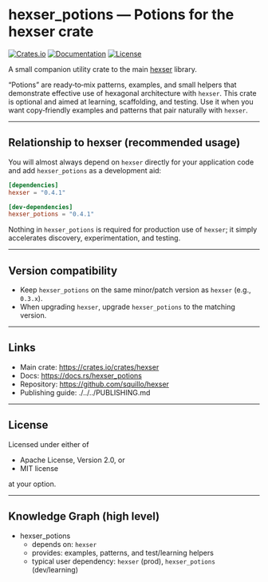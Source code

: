 # hexser_potions — Potions for the hexser crate

[![Crates.io](https://img.shields.io/crates/v/hexser_potions.svg)](https://crates.io/crates/hexser_potions)
[![Documentation](https://docs.rs/hexser_potions/badge.svg)](https://docs.rs/hexser_potions)
[![License](https://img.shields.io/crates/l/hexser_potions.svg)](https://github.com/squillo/hexser)

A small companion utility crate to the main [hexser](https://crates.io/crates/hexser) library.

“Potions” are ready‑to‑mix patterns, examples, and small helpers that demonstrate effective use of hexagonal architecture with `hexser`. This crate is optional and aimed at learning, scaffolding, and testing. Use it when you want copy‑friendly examples and patterns that pair naturally with `hexser`.

---

## Relationship to hexser (recommended usage)

You will almost always depend on `hexser` directly for your application code and add `hexser_potions` as a development aid:

```toml
[dependencies]
hexser = "0.4.1"

[dev-dependencies]
hexser_potions = "0.4.1"
```

Nothing in `hexser_potions` is required for production use of `hexser`; it simply accelerates discovery, experimentation, and testing.

---

## Version compatibility

- Keep `hexser_potions` on the same minor/patch version as `hexser` (e.g., `0.3.x`).
- When upgrading `hexser`, upgrade `hexser_potions` to the matching version.

---

## Links

- Main crate: https://crates.io/crates/hexser
- Docs: https://docs.rs/hexser_potions
- Repository: https://github.com/squillo/hexser
- Publishing guide: ./../../PUBLISHING.md

---

## License

Licensed under either of

- Apache License, Version 2.0, or
- MIT license

at your option.

---

## Knowledge Graph (high level)

- hexser_potions
  - depends on: `hexser`
  - provides: examples, patterns, and test/learning helpers
  - typical user dependency: `hexser` (prod), `hexser_potions` (dev/learning)
